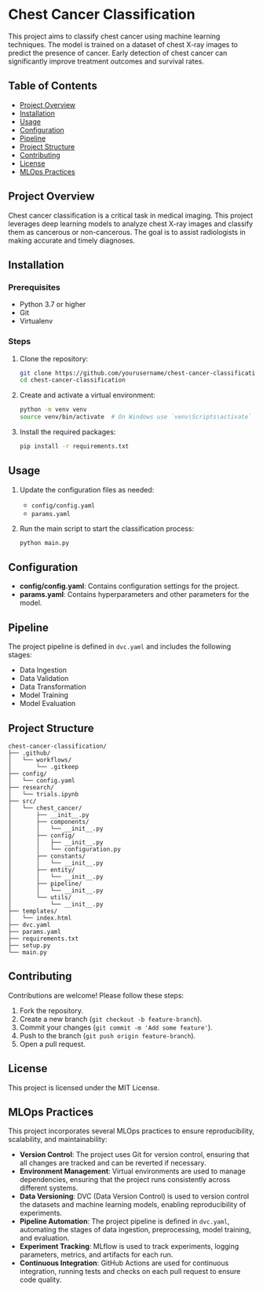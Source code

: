 # Chest Cancer Classification

This project aims to classify chest cancer using machine learning techniques. The model is trained on a dataset of chest X-ray images to predict the presence of cancer. Early detection of chest cancer can significantly improve treatment outcomes and survival rates.

## Table of Contents
- [Project Overview](#project-overview)
- [Installation](#installation)
- [Usage](#usage)
- [Configuration](#configuration)
- [Pipeline](#pipeline)
- [Project Structure](#project-structure)
- [Contributing](#contributing)
- [License](#license)
- [MLOps Practices](#mlops-practices)

## Project Overview

Chest cancer classification is a critical task in medical imaging. This project leverages deep learning models to analyze chest X-ray images and classify them as cancerous or non-cancerous. The goal is to assist radiologists in making accurate and timely diagnoses.

## Installation

### Prerequisites

- Python 3.7 or higher
- Git
- Virtualenv

### Steps

1. Clone the repository:
    ```bash
    git clone https://github.com/yourusername/chest-cancer-classification.git
    cd chest-cancer-classification
    ```

2. Create and activate a virtual environment:
    ```bash
    python -m venv venv
    source venv/bin/activate  # On Windows use `venv\Scripts\activate`
    ```

3. Install the required packages:
    ```bash
    pip install -r requirements.txt
    ```

## Usage

1. Update the configuration files as needed:
    - `config/config.yaml`
    - `params.yaml`

2. Run the main script to start the classification process:
    ```bash
    python main.py
    ```

## Configuration

- **config/config.yaml**: Contains configuration settings for the project.
- **params.yaml**: Contains hyperparameters and other parameters for the model.

## Pipeline

The project pipeline is defined in `dvc.yaml` and includes the following stages:
- Data Ingestion
- Data Validation
- Data Transformation
- Model Training
- Model Evaluation

## Project Structure

```
chest-cancer-classification/
├── .github/
│   └── workflows/
│       └── .gitkeep
├── config/
│   └── config.yaml
├── research/
│   └── trials.ipynb
├── src/
│   └── chest_cancer/
│       ├── __init__.py
│       ├── components/
│       │   └── __init__.py
│       ├── config/
│       │   ├── __init__.py
│       │   └── configuration.py
│       ├── constants/
│       │   └── __init__.py
│       ├── entity/
│       │   └── __init__.py
│       ├── pipeline/
│       │   └── __init__.py
│       └── utils/
│           └── __init__.py
├── templates/
│   └── index.html
├── dvc.yaml
├── params.yaml
├── requirements.txt
├── setup.py
└── main.py
```

## Contributing

Contributions are welcome! Please follow these steps:
1. Fork the repository.
2. Create a new branch (`git checkout -b feature-branch`).
3. Commit your changes (`git commit -m 'Add some feature'`).
4. Push to the branch (`git push origin feature-branch`).
5. Open a pull request.

## License

This project is licensed under the MIT License.

## MLOps Practices

This project incorporates several MLOps practices to ensure reproducibility, scalability, and maintainability:

- **Version Control**: The project uses Git for version control, ensuring that all changes are tracked and can be reverted if necessary.
- **Environment Management**: Virtual environments are used to manage dependencies, ensuring that the project runs consistently across different systems.
- **Data Versioning**: DVC (Data Version Control) is used to version control the datasets and machine learning models, enabling reproducibility of experiments.
- **Pipeline Automation**: The project pipeline is defined in `dvc.yaml`, automating the stages of data ingestion, preprocessing, model training, and evaluation.
- **Experiment Tracking**: MLflow is used to track experiments, logging parameters, metrics, and artifacts for each run.
- **Continuous Integration**: GitHub Actions are used for continuous integration, running tests and checks on each pull request to ensure code quality.